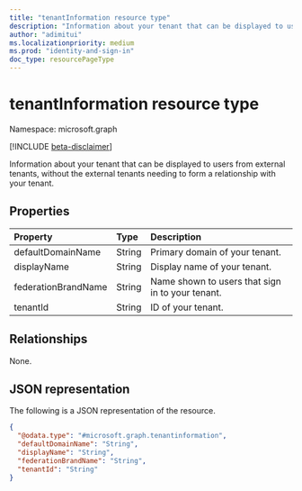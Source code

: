 ```yaml
---
title: "tenantInformation resource type"
description: "Information about your tenant that can be displayed to users from external tenants, without the external tenants needing to form a relationship with your tenant."
author: "adimitui"
ms.localizationpriority: medium
ms.prod: "identity-and-sign-in"
doc_type: resourcePageType
---
```


# tenantInformation resource type

Namespace: microsoft.graph

[!INCLUDE [beta-disclaimer](../../includes/beta-disclaimer.md)]

Information about your tenant that can be displayed to users from external tenants, without the external tenants needing to form a relationship with your tenant.

## Properties
|Property|Type|Description|
|:---|:---|:---|
|defaultDomainName|String|Primary domain of your tenant.|
|displayName|String|Display name of your tenant.|
|federationBrandName|String|Name shown to users that sign in to your tenant.|
|tenantId|String|ID of your tenant.|

## Relationships
None.

## JSON representation
The following is a JSON representation of the resource.
<!-- {
  "blockType": "resource",
  "keyProperty": "id",
  "@odata.type": "microsoft.graph.tenantRelationshipRoot",
  "openType": false
}
-->
``` json
{
  "@odata.type": "#microsoft.graph.tenantinformation",
  "defaultDomainName": "String",
  "displayName": "String",
  "federationBrandName": "String",
  "tenantId": "String"
}
```

